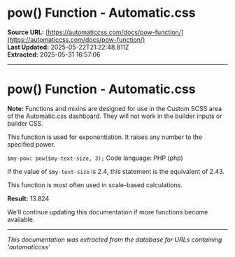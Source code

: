 # pow() Function - Automatic.css

**Source URL:** [https://automaticcss.com/docs/pow-function/](https://automaticcss.com/docs/pow-function/)  
**Last Updated:** 2025-05-22T21:22:48.811Z  
**Extracted:** 2025-05-31 16:57:06

---

# pow() Function - Automatic.css

**Note:** Functions and mixins are designed for use in the Custom SCSS area of the Automatic.css dashboard. They will not work in the builder inputs or builder CSS.

This function is used for exponentiation. It raises any number to the specified power.

`$my-pow: pow($my-text-size, 3);`
Code language: PHP (php)

If the value of `$my-text-size` is 2.4, this statement is the equivalent of 2.43.

This function is most often used in scale-based calculations.

**Result:** 13.824

We’ll continue updating this documentation if more functions become available.

---

*This documentation was extracted from the database for URLs containing 'automaticcss'*
